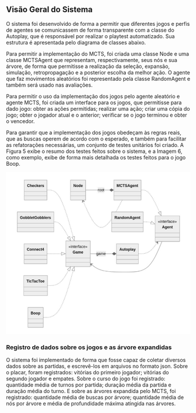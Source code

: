 ## Visão Geral do Sistema

O sistema foi desenvolvido de forma a permitir que diferentes jogos e perfis de
agentes se comunicassem de forma transparente com a classe do Autoplay, que é responsável
por realizar o playtest automatizado. Sua estrutura é apresentada pelo diagrama de classes
abaixo.

Para permitir a implementação do MCTS, foi criada uma classe Node e uma
classe MCTSAgent que representam, respectivamente, seus nós e sua árvore, de forma
que permitisse a realização da seleção, expansão, simulação, retropropagação e a posterior
escolha da melhor ação. O agente que faz movimentos aleatórios foi representado pela
classe RandomAgent e também será usado nas avaliações.

Para permitir o uso da implementação dos jogos pelo agente aleatório e agente
MCTS, foi criada um interface para os jogos, que permitisse para dado jogo: obter as ações
permitidas; realizar uma ação; criar uma cópia do jogo; obter o jogador atual e o anterior;
verificar se o jogo terminou e obter o vencedor.

Para garantir que a implementação dos jogos obedeçam às regras reais, que as buscas
operem de acordo com o esperado, e também para facilitar as refatorações necessárias, um
conjunto de testes unitários foi criado. A Figura 5 exibe o resumo dos testes feitos sobre o
sistema, e a Imagem 6, como exemplo, exibe de forma mais detalhada os testes feitos para
o jogo Boop.

![](assets/diagrama.jpeg)

### Registro de dados sobre os jogos e as árvore expandidas

O sistema foi implementado de forma que fosse capaz de coletar diversos dados sobre
as partidas, e escrevê-los em arquivos no formato json. Sobre o placar, foram registrados:
vitórias do primeiro jogador; vitórias do segundo jogador e empates. Sobre o curso do jogo
foi registrado: quantidade média de turnos por partida; duração média da partida e duração
média do turno. E sobre as árvores expandida pelo MCTS, foi registrado: quantidade
média de buscas por árvore; quantidade média de nós por árvore e média de profundidade
máxima atingida nas árvores.

